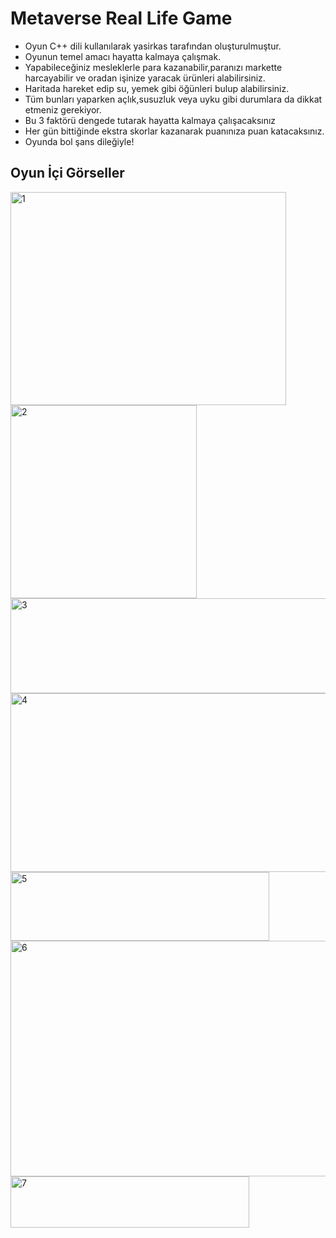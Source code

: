 # Metaverse Real Life Game
* Oyun C++ dili kullanılarak yasirkas tarafından oluşturulmuştur.
* Oyunun temel amacı hayatta kalmaya çalışmak.
* Yapabileceğiniz mesleklerle para kazanabilir,paranızı markette harcayabilir ve oradan işinize yaracak ürünleri alabilirsiniz.
* Haritada hareket edip su, yemek gibi öğünleri bulup alabilirsiniz.
* Tüm bunları yaparken açlık,susuzluk veya uyku gibi durumlara da dikkat etmeniz gerekiyor.
* Bu 3 faktörü dengede tutarak hayatta kalmaya çalışacaksınız
* Her gün bittiğinde ekstra skorlar kazanarak puanınıza puan katacaksınız.
* Oyunda bol şans dileğiyle!


## Oyun İçi Görseller
<img width="441" height="341" alt="1" src="https://github.com/user-attachments/assets/ce65c088-9326-47bd-8e17-d1ed03f4a0a5" />
<img width="298" height="309" alt="2" src="https://github.com/user-attachments/assets/aeefa4ab-f7e1-4b4b-b6b5-f26325a0524e" />
<img width="688" height="152" alt="3" src="https://github.com/user-attachments/assets/b341d69d-718b-4701-8b7f-132b712380f9" />
<img width="508" height="286" alt="4" src="https://github.com/user-attachments/assets/3144656e-154d-423e-9c6e-1b510227c0ce" />
<img width="414" height="110" alt="5" src="https://github.com/user-attachments/assets/6b854460-9fd3-48a1-b75c-6d258bdffe8a" />
<img width="701" height="377" alt="6" src="https://github.com/user-attachments/assets/22258095-6fd2-4d30-ad09-8e13c53ed0a3" />
<img width="382" height="82" alt="7" src="https://github.com/user-attachments/assets/83577f7b-00b8-4c6b-9a31-a40da68ae712" />
